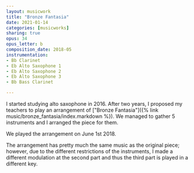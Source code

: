 ```yaml
---
layout: musicwork
title: "Bronze Fantasia"
date: 2021-01-14
categories: [musicworks]
sharing: true
opus: 34
opus_letter: b
composition_date: 2018-05
instrumentation:
- Bb Clarinet
- Eb Alto Saxophone 1
- Eb Alto Saxophone 2
- Eb Alto Saxophone 3
- Bb Bass Clarinet

---
```

I started studying alto saxophone in 2016. After two years, I proposed my teachers to play an arrangement of ["Bronze Fantasia"]({% link music/bronze_fantasia/index.markdown %}). We managed to gather 5 instruments and I arranged the piece for them.

We played the arrangement on June 1st 2018.

The arrangement has pretty much the same music as the original piece; however, due to the different restrictions of the instruments, I made a different modulation at the second part and thus the third part is played in a different key.